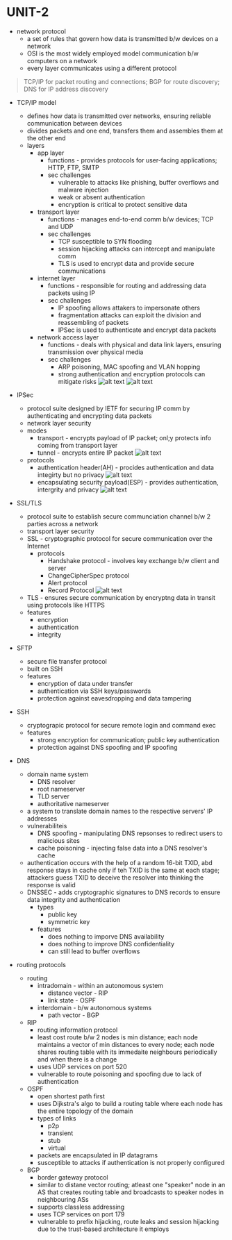 # UNIT-2

- network protocol
    - a set of rules that govern how data is transmitted b/w devices on a network
    - OSI is the most widely employed model communication b/w computers on a network
    - every layer communicates using a different protocol

> TCP/IP for packet routing and connections; BGP for route discovery; DNS for IP address discovery

- TCP/IP model
    - defines how data is transmitted over networks, ensuring reliable communication between devices
    - divides packets and one end, transfers them and assembles them at the other end
    - layers
        - app layer
            - functions - provides protocols for user-facing applications; HTTP, FTP, SMTP
            - sec challenges
                - vulnerable to attacks like phishing, buffer overflows and malware injection
                - weak or absent authentication
                - encryption is critical to protect sensitive data
        - transport layer
            - functions - manages end-to-end comm b/w devices; TCP and UDP
            - sec challenges
                - TCP susceptible to SYN flooding
                - session hijacking attacks can intercept and manipulate comm
                - TLS is used to encrypt data and provide secure communications
        - internet layer
            - functions - responsible for routing and addressing data packets using IP
            - sec challenges
                - IP spoofing allows attakers to impersonate others
                - fragmentation attacks can exploit the division and reassembling of packets
                - IPSec is used to authenticate and encrypt data packets
        - network access layer
            - functions - deals with physical and data link layers, ensuring transmission over physical media
            - sec challenges
                - ARP poisoning, MAC spoofing and VLAN hopping
                - strong authentication and encryption protocols can mitigate risks
    ![alt text](image.png)
    ![alt text](<Screenshot from 2025-02-11 18-57-02.png>)

- IPSec
    - protocol suite designed by IETF for securing IP comm by authenticating and encrypting data packets
    - network layer security
    - modes
        - transport - encrypts payload of IP packet; onl;y protects info coming from transport layer
        - tunnel - encrypts entire IP packet
        ![alt text](<Screenshot from 2025-02-11 20-56-22.png>)
    - protocols
        - authentication header(AH) - procides authentication and data integirty but no privacy
        ![alt text](<Screenshot from 2025-02-11 20-57-31.png>)
        - encapsulating security payload(ESP) - provides authentication, intergrity and privacy
        ![alt text](<Screenshot from 2025-02-11 20-58-49.png>)

- SSL/TLS
    - protocol suite to establish secure communciation channel b/w 2 parties across a network
    - transport layer security
    - SSL - cryptographic protocol for secure communication over the Internet
         - protocols
            - Handshake protocol - involves key exchange b/w client and server
            - ChangeCipherSpec protocol
            - Alert protocol
            - Record Protocol
        ![alt text](<Screenshot from 2025-02-11 22-08-16.png>)
    - TLS - ensures secure communication by encryptng data in transit using protocols like HTTPS
    - features
        - encryption
        - authentication
        - integrity

- SFTP
    - secure file transfer protocol
    - built on SSH
    - features
        - encryption of data under transfer
        - authentication via SSH keys/passwords
        - protection against eavesdropping and data tampering

- SSH
    - cryptograpic protocol for secure remote login and command exec
    - features
        - strong encryption for communication; public key authentication
        - protection against DNS spoofing and IP spoofing

- DNS
    - domain name system
        - DNS resolver
        - root nameserver
        - TLD server
        - authoritative nameserver
    - a system to translate domain names to the respective servers' IP addresses
    - vulnerabiliteis
        - DNS spoofing - manipulating DNS repsonses to redirect users to malicious sites
        - cache poisoning - injecting false data into a DNS resolver's cache
    - authentication occurs with the help of a random 16-bit TXID, abd response stays in cache only if teh TXID is the same at each stage; attackers guess TXID to deceive the resolver into thinking the response is valid
    - DNSSEC - adds cryptographic signatures to DNS records to ensure data integrity and authentication
        - types
            - public key
            - symmetric key
        - features
            - does nothing to imporve DNS availability
            - does nothing to improve DNS confidentiality
            - can still lead to buffer overflows

- routing protocols
    - routing 
        - intradomain - within an autonomous system
            - distance vector - RIP
            - link state - OSPF
        - interdomain - b/w autonomous systems
            - path vector - BGP
    - RIP
        - routing information protocol
        - least cost route  b/w 2 nodes is min distance; each node maintains a vector of min distances to every node; each node shares routing table with its immedaite neighbours periodically and when there is a change
        - uses UDP services on port 520
        - vulnerable to route poisoning and spoofing due to lack of authentication
    - OSPF
        - open shortest path first
        - uses Dijkstra's algo to build a routing table where each node has the entire topology of the domain
        - types of links
            - p2p
            - transient
            - stub
            - virtual
        - packets are encapsulated in IP datagrams
        - susceptible to attacks if authentication is not properly configured
    - BGP
        - border gateway protocol
        - similar to distane vector routing; atleast one "speaker" node in an AS that creates routing table and broadcasts to speaker nodes in neighbouring ASs
        - supports classless addressing
        - uses TCP services on port 179
        - vulnerable to prefix hijacking, route leaks and session hijacking due to the trust-based architecture it employs